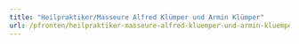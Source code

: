 ```yaml
---
title: "Heilpraktiker/Masseure Alfred Klümper und Armin Klümper"
url: /pfronten/heilpraktiker-masseure-alfred-kluemper-und-armin-kluemper/
---
```

